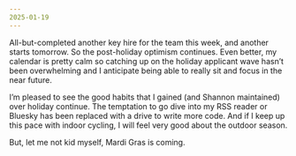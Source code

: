 ```yaml
---
2025-01-19
---
```


All-but-completed another key hire for the team this week, and another starts tomorrow. So the post-holiday optimism continues. Even better, my calendar is pretty calm so catching up on the holiday applicant wave hasn’t been overwhelming and I anticipate being able to really sit and focus in the near future.

I’m pleased to see the good habits that I gained (and Shannon maintained) over holiday continue. The temptation to go dive into my RSS reader or Bluesky has been replaced with a drive to write more code. And if I keep up this pace with indoor cycling, I will feel very good about the outdoor season.

But, let me not kid myself, Mardi Gras is coming.
